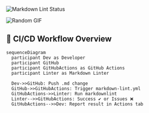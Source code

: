![Markdown Lint Status](https://github.com/kyk-131/markdown_lint/actions/workflows/markdown-lint.yml/badge.svg)

![Random GIF](https://media.giphy.com/media/initial-placeholder/giphy.gif)





## 🧪 CI/CD Workflow Overview

```mermaid
sequenceDiagram
  participant Dev as Developer
  participant GitHub
  participant GitHubActions as GitHub Actions
  participant Linter as Markdown Linter

  Dev->>GitHub: Push .md change
  GitHub->>GitHubActions: Trigger markdown-lint.yml
  GitHubActions->>Linter: Run markdownlint
  Linter-->>GitHubActions: Success ✔ or Issues ❌
  GitHubActions-->>Dev: Report result in Actions tab
